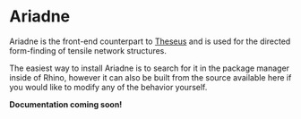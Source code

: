# Ariadne

Ariadne is the front-end counterpart to [Theseus](https://github.com/fibrous-tendencies/Theseus.jl) and is used for the directed form-finding of tensile network structures.

The easiest way to install Ariadne is to search for it in the package manager inside of Rhino, however it can also be built from the source available here if you would like to modify any of the behavior yourself.

**Documentation coming soon!**
